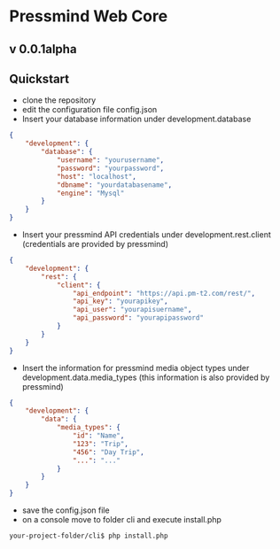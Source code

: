 # Pressmind Web Core

## v 0.0.1alpha

## Quickstart

* clone the repository
* edit the configuration file config.json
* Insert your database information under development.database
```json
{
    "development": {
        "database": {
            "username": "yourusername",
            "password": "yourpassword",
            "host": "localhost",
            "dbname": "yourdatabasename",
            "engine": "Mysql"
        }
    }
}
```
* Insert your pressmind API credentials under development.rest.client (credentials are provided by pressmind)
```json
{
    "development": {
        "rest": {
            "client": {
                "api_endpoint": "https://api.pm-t2.com/rest/",
                "api_key": "yourapikey",
                "api_user": "yourapisuername",
                "api_password": "yourapipassword"
            }
        }
    }
}
```
* Insert the information for pressmind media object types under development.data.media_types (this information is also provided by pressmind)
```json
{
    "development": {
        "data": {
            "media_types": {
                "id": "Name",
                "123": "Trip",
                "456": "Day Trip",
                "...": "..."
            }
        }
    }
}
```
* save the config.json file
* on a console move to folder cli and execute install.php
```shell script
your-project-folder/cli$ php install.php
```
